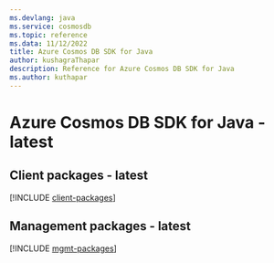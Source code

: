 ```yaml
---
ms.devlang: java
ms.service: cosmosdb
ms.topic: reference
ms.data: 11/12/2022
title: Azure Cosmos DB SDK for Java
author: kushagraThapar
description: Reference for Azure Cosmos DB SDK for Java
ms.author: kuthapar
---
```

# Azure Cosmos DB SDK for Java - latest

## Client packages - latest
[!INCLUDE [client-packages](cosmos-db-client-index.md)]
## Management packages - latest
[!INCLUDE [mgmt-packages](cosmos-db-mgmt-index.md)]